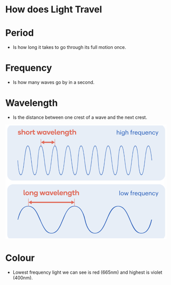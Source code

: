 # How does Light Travel

# Period

- Is how long it takes to go through its full motion once.

# Frequency

- Is how many waves go by in a second.

# Wavelength

- Is the distance between one crest of a wave and the next crest.

![image.png](How%20does%20Light%20Travel%20104b7c5a9ed080bba812f49b62470b2f/image.png)

# Colour

- Lowest frequency light we can see is red (665nm) and highest is violet (400nm).